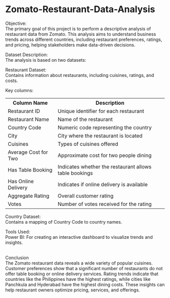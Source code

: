 # Zomato-Restaurant-Data-Analysis
Objective:<br>
The primary goal of this project is to perform a descriptive analysis of restaurant data from Zomato. This analysis aims to understand business trends across different countries, including restaurant preferences, ratings, and pricing, helping stakeholders make data-driven decisions.

Dataset Description:<br>
The analysis is based on two datasets:

Restaurant Dataset:<br>
Contains information about restaurants, including cuisines, ratings, and costs.

Key columns: <br>

<table>
        <tr>
            <th>Column Name</th>
            <th>Description</th>
        </tr>
        <tr>
            <td>Restaurant ID</td>
            <td>Unique identifier for each restaurant</td>
        </tr>
        <tr>
            <td>Restaurant Name</td>
            <td>Name of the restaurant</td>
        </tr>
        <tr>
            <td>Country Code</td>
            <td>Numeric code representing the country</td>
        </tr>
        <tr>
            <td>City</td>
            <td>City where the restaurant is located</td>
        </tr>
        <tr>
            <td>Cuisines</td>
            <td>Types of cuisines offered</td>
        </tr>
        <tr>
            <td>Average Cost for Two</td>
            <td>Approximate cost for two people dining</td>
        </tr>
        <tr>
            <td>Has Table Booking</td>
            <td>Indicates whether the restaurant allows table bookings</td>
        </tr>
        <tr>
            <td>Has Online Delivery</td>
            <td>Indicates if online delivery is available</td>
        </tr>
        <tr>
            <td>Aggregate Rating</td>
            <td>Overall customer rating</td>
        </tr>
        <tr>
            <td>Votes</td>
            <td>Number of votes received for the rating</td>
        </tr>
    </table>
Country Dataset:<br>
Contains a mapping of Country Code to country names.
<br>

Tools Used:<br>
Power BI: For creating an interactive dashboard to visualize trends and insights.<br>
<br>


Conclusion<br>
The Zomato restaurant data reveals a wide variety of popular cuisines. Customer preferences show that a significant number of restaurants do not offer table booking or online delivery services. Rating trends indicate that countries like the Philippines have the highest ratings, while cities like Panchkula and Hyderabad have the highest dining costs. These insights can help restaurant owners optimize pricing, services, and offerings.


